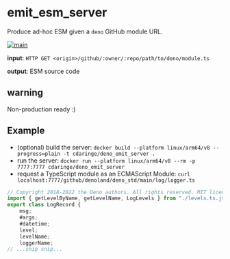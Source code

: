 # emit_esm_server

Produce ad-hoc ESM given a `deno` GitHub module URL.

[![main](https://github.com/cdaringe/deno-emit-esm-server/actions/workflows/main.yml/badge.svg)](https://github.com/cdaringe/deno-emit-esm-server/actions/workflows/main.yml)

**input**: `HTTP GET <origin>/github/:owner/:repo/path/to/deno/module.ts`

**output**: ESM source code

## warning

Non-production ready :)

## Example

- (optional) build the server:
  `docker build --platform linux/arm64/v8 --progress=plain -t cdaringe/deno_emit_server .`
- run the server:
  `docker run --platform linux/arm64/v8 --rm -p 7777:7777 cdaringe/deno_emit_server`
- request a TypeScript module as an ECMAScript Module:
  `curl localhost:7777/github/denoland/deno_std/main/log/logger.ts`

```js
// Copyright 2018-2022 the Deno authors. All rights reserved. MIT license.
import { getLevelByName, getLevelName, LogLevels } from "./levels.ts.js";
export class LogRecord {
    msg;
    #args;
    #datetime;
    level;
    levelName;
    loggerName;
// ...snip snip...
```
